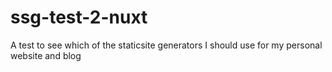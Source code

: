 # ssg-test-2-nuxt
A test to see which of the staticsite generators I should use for my personal website and blog
